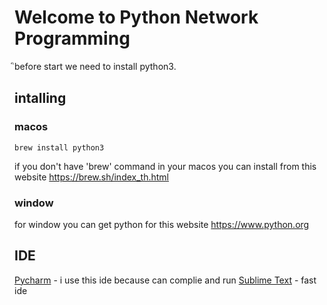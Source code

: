 # Welcome to Python Network Programming
ิbefore start we need to install python3.
## intalling
### macos
```
brew install python3
```
if you don't have 'brew' command in your macos you can install from this website https://brew.sh/index_th.html

### window
for window you can get python for this website https://www.python.org

## IDE
[Pycharm](https://www.jetbrains.com/pycharm/) - i use this ide because can complie and run 
[Sublime Text](https://www.sublimetext.com/3) - fast ide